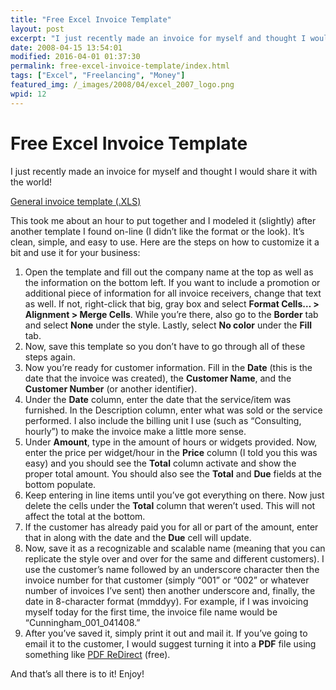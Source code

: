 ```yaml
---
title: "Free Excel Invoice Template"
layout: post
excerpt: "I just recently made an invoice for myself and thought I would share it with the world! It’s clean, simple, and easy to use."
date: 2008-04-15 13:54:01
modified: 2016-04-01 01:37:30
permalink: free-excel-invoice-template/index.html
tags: ["Excel", "Freelancing", "Money"]
featured_img: /_images/2008/04/excel_2007_logo.png
wpid: 12
---
```


# Free Excel Invoice Template

I just recently made an invoice for myself and thought I would share it with the world!

[General invoice template (.XLS)](/_files/invoice_template.xls)

This took me about an hour to put together and I modeled it (slightly) after another template I found on-line (I didn’t like the format or the look). It’s clean, simple, and easy to use. Here are the steps on how to customize it a bit and use it for your business:

1. Open the template and fill out the company name at the top as well as the information on the bottom left. If you want to include a promotion or additional piece of information for all invoice receivers, change that text as well. If not, right-click that big, gray box and select **Format Cells… &gt; Alignment &gt; Merge Cells**. While you’re there, also go to the **Border** tab and select **None** under the style. Lastly, select **No color** under the **Fill** tab.
2. Now, save this template so you don’t have to go through all of these steps again.
3. Now you’re ready for customer information. Fill in the **Date** (this is the date that the invoice was created), the **Customer Name**, and the **Customer Number** (or another identifier).
4. Under the **Date** column, enter the date that the service/item was furnished. In the Description column, enter what was sold or the service performed. I also include the billing unit I use (such as “Consulting, hourly”) to make the invoice make a little more sense.
5. Under **Amount**, type in the amount of hours or widgets provided. Now, enter the price per widget/hour in the **Price** column (I told you this was easy) and you should see the **Total** column activate and show the proper total amount. You should also see the **Total** and **Due** fields at the bottom populate.
6. Keep entering in line items until you’ve got everything on there. Now just delete the cells under the **Total** column that weren’t used. This will not affect the total at the bottom.
7. If the customer has already paid you for all or part of the amount, enter that in along with the date and the **Due** cell will update.
8. Now, save it as a recognizable and scalable name (meaning that you can replicate the style over and over for the same and different customers). I use the customer’s name followed by an underscore character then the invoice number for that customer (simply “001” or “002” or whatever number of invoices I’ve sent) then another underscore and, finally, the date in 8-character format (mmddyy). For example, if I was invoicing myself today for the first time, the invoice file name would be “Cunningham\_001\_041408.”
9. After you’ve saved it, simply print it out and mail it. If you’ve going to email it to the customer, I would suggest turning it into a **PDF** file using something like [PDF ReDirect](http://www.download.com/PDF-ReDirect/3000-6675_4-10255233.html?tag=lst-1) (free).

And that’s all there is to it! Enjoy!
